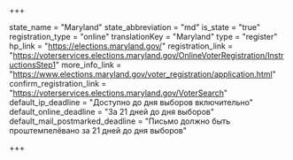 +++

state_name = "Maryland"
state_abbreviation = "md"
is_state = "true"
registration_type = "online"
translationKey = "Maryland"
type = "register"
hp_link = "https://elections.maryland.gov/"
registration_link = "https://voterservices.elections.maryland.gov/OnlineVoterRegistration/InstructionsStep1"
more_info_link = "https://www.elections.maryland.gov/voter_registration/application.html"
confirm_registration_link = "https://voterservices.elections.maryland.gov/VoterSearch"
default_ip_deadline = "Доступно до дня выборов включительно"
default_online_deadline = "За 21 дней до дня выборов"
default_mail_postmarked_deadline = "Письмо должно быть проштемпелёвано за 21 дней до дня выборов"

+++
